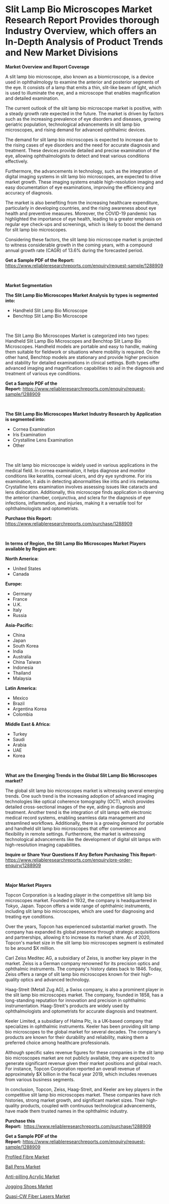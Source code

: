 <p><h1>Slit Lamp Bio Microscopes Market Research Report Provides thorough Industry Overview, which offers an In-Depth Analysis of Product Trends and New Market Divisions</h1></p><p><strong>Market Overview and Report Coverage</strong></p>
<p><p>A slit lamp bio microscope, also known as a biomicroscope, is a device used in ophthalmology to examine the anterior and posterior segments of the eye. It consists of a lamp that emits a thin, slit-like beam of light, which is used to illuminate the eye, and a microscope that enables magnification and detailed examination.</p><p>The current outlook of the slit lamp bio microscope market is positive, with a steady growth rate expected in the future. The market is driven by factors such as the increasing prevalence of eye disorders and diseases, growing geriatric population, technological advancements in slit lamp bio microscopes, and rising demand for advanced ophthalmic devices.</p><p>The demand for slit lamp bio microscopes is expected to increase due to the rising cases of eye disorders and the need for accurate diagnosis and treatment. These devices provide detailed and precise examination of the eye, allowing ophthalmologists to detect and treat various conditions effectively.</p><p>Furthermore, the advancements in technology, such as the integration of digital imaging systems in slit lamp bio microscopes, are expected to drive market growth. These imaging systems enable high-resolution imaging and easy documentation of eye examinations, improving the efficiency and accuracy of diagnosis.</p><p>The market is also benefiting from the increasing healthcare expenditure, particularly in developing countries, and the rising awareness about eye health and preventive measures. Moreover, the COVID-19 pandemic has highlighted the importance of eye health, leading to a greater emphasis on regular eye check-ups and screenings, which is likely to boost the demand for slit lamp bio microscopes.</p><p>Considering these factors, the slit lamp bio microscope market is projected to witness considerable growth in the coming years, with a compound annual growth rate (CAGR) of 13.6% during the forecasted period.</p></p>
<p><strong>Get a Sample PDF of the Report:</strong> <a href="https://www.reliableresearchreports.com/enquiry/request-sample/1288909">https://www.reliableresearchreports.com/enquiry/request-sample/1288909</a></p>
<p>&nbsp;</p>
<p><strong>Market Segmentation</strong></p>
<p><strong>The Slit Lamp Bio Microscopes Market Analysis by types is segmented into:</strong></p>
<p><ul><li>Handheld Slit Lamp Bio Microscope</li><li>Benchtop Slit Lamp Bio Microscope</li></ul></p>
<p>&nbsp;</p>
<p><p>The Slit Lamp Bio Microscopes Market is categorized into two types: Handheld Slit Lamp Bio Microscopes and Benchtop Slit Lamp Bio Microscopes. Handheld models are portable and easy to handle, making them suitable for fieldwork or situations where mobility is required. On the other hand, Benchtop models are stationary and provide higher precision and stability for detailed examinations in clinical settings. Both types offer advanced imaging and magnification capabilities to aid in the diagnosis and treatment of various eye conditions.</p></p>
<p><strong>Get a Sample PDF of the Report:</strong>&nbsp;<a href="https://www.reliableresearchreports.com/enquiry/request-sample/1288909">https://www.reliableresearchreports.com/enquiry/request-sample/1288909</a></p>
<p>&nbsp;</p>
<p><strong>The Slit Lamp Bio Microscopes Market Industry Research by Application is segmented into:</strong></p>
<p><ul><li>Cornea Examination</li><li>Iris Examination</li><li>Crystalline Lens Examination</li><li>Other</li></ul></p>
<p>&nbsp;</p>
<p><p>The slit lamp bio microscope is widely used in various applications in the medical field. In cornea examination, it helps diagnose and monitor conditions like keratitis, corneal ulcers, and dry eye syndrome. For iris examination, it aids in detecting abnormalities like iritis and iris melanoma. Crystalline lens examination involves assessing issues like cataracts and lens dislocation. Additionally, this microscope finds application in observing the anterior chamber, conjunctiva, and sclera for the diagnosis of eye infections, inflammation, and injuries, making it a versatile tool for ophthalmologists and optometrists.</p></p>
<p><strong>Purchase this Report:</strong>&nbsp; <a href="https://www.reliableresearchreports.com/purchase/1288909">https://www.reliableresearchreports.com/purchase/1288909</a></p>
<p>&nbsp;</p>
<p><strong>In terms of Region, the Slit Lamp Bio Microscopes Market Players available by Region are:</strong></p>
<p>
    <p> <strong> North America: </strong>
        <ul>
            <li>United States</li>
            <li>Canada</li>
        </ul>
        </p> 
    <p> <strong> Europe: </strong>
        <ul>
            <li>Germany</li>
            <li>France</li>
            <li>U.K.</li>
            <li>Italy</li>
            <li>Russia</li>
        </ul>
        </p> 
    <p> <strong> Asia-Pacific: </strong>
        <ul>
            <li>China</li>
            <li>Japan</li>
            <li>South Korea</li>
            <li>India</li>
            <li>Australia</li>
            <li>China Taiwan</li>
            <li>Indonesia</li>
            <li>Thailand</li>
            <li>Malaysia</li>
        </ul>
        </p> 
    <p> <strong> Latin America: </strong>
        <ul>
            <li>Mexico</li>
            <li>Brazil</li>
            <li>Argentina Korea</li>
            <li>Colombia</li>
        </ul>
        </p> 
    <p> <strong> Middle East & Africa: </strong>
        <ul>
            <li>Turkey</li>
            <li>Saudi</li>
            <li>Arabia</li>
            <li>UAE</li>
            <li>Korea</li>
        </ul>
    </p>
    </p>
<p>&nbsp;</p>
<p><strong>What are the Emerging Trends in the Global Slit Lamp Bio Microscopes market?</strong></p>
<p><p>The global slit lamp bio microscopes market is witnessing several emerging trends. One such trend is the increasing adoption of advanced imaging technologies like optical coherence tomography (OCT), which provides detailed cross-sectional images of the eye, aiding in diagnosis and treatment. Another trend is the integration of slit lamps with electronic medical record systems, enabling seamless data management and streamlined workflows. Additionally, there is a growing demand for portable and handheld slit lamp bio microscopes that offer convenience and flexibility in remote settings. Furthermore, the market is witnessing technological advancements like the development of digital slit lamps with high-resolution imaging capabilities.</p></p>
<p><strong>Inquire or Share Your Questions If Any Before Purchasing This Report</strong>- <a href="https://www.reliableresearchreports.com/enquiry/pre-order-enquiry/1288909">https://www.reliableresearchreports.com/enquiry/pre-order-enquiry/1288909</a></p>
<p>&nbsp;</p>
<p><strong>Major Market Players</strong></p>
<p><p>Topcon Corporation is a leading player in the competitive slit lamp bio microscopes market. Founded in 1932, the company is headquartered in Tokyo, Japan. Topcon offers a wide range of ophthalmic instruments, including slit lamp bio microscopes, which are used for diagnosing and treating eye conditions.</p><p>Over the years, Topcon has experienced substantial market growth. The company has expanded its global presence through strategic acquisitions and partnerships, allowing it to increase its market share. As of 2020, Topcon's market size in the slit lamp bio microscopes segment is estimated to be around $X million.</p><p>Carl Zeiss Meditec AG, a subsidiary of Zeiss, is another key player in the market. Zeiss is a German company renowned for its precision optics and ophthalmic instruments. The company's history dates back to 1846. Today, Zeiss offers a range of slit lamp bio microscopes known for their high-quality optics and advanced technology.</p><p>Haag-Streit (Metall Zug AG), a Swiss company, is also a prominent player in the slit lamp bio microscopes market. The company, founded in 1858, has a long-standing reputation for innovation and precision in ophthalmic instrumentation. Haag-Streit's products are widely used by ophthalmologists and optometrists for accurate diagnosis and treatment.</p><p>Keeler Limited, a subsidiary of Halma Plc, is a UK-based company that specializes in ophthalmic instruments. Keeler has been providing slit lamp bio microscopes to the global market for several decades. The company's products are known for their durability and reliability, making them a preferred choice among healthcare professionals.</p><p>Although specific sales revenue figures for these companies in the slit lamp bio microscopes market are not publicly available, they are expected to generate significant revenue given their market positions and global reach. For instance, Topcon Corporation reported an overall revenue of approximately $X billion in the fiscal year 2019, which includes revenues from various business segments.</p><p>In conclusion, Topcon, Zeiss, Haag-Streit, and Keeler are key players in the competitive slit lamp bio microscopes market. These companies have rich histories, strong market growth, and significant market sizes. Their high-quality products, coupled with continuous technological advancements, have made them trusted names in the ophthalmic industry.</p></p>
<p><strong>Purchase this Report:</strong>&nbsp;&nbsp;<a href="https://www.reliableresearchreports.com/purchase/1288909">https://www.reliableresearchreports.com/purchase/1288909</a></p>
<p></p>
<p><strong>Get a Sample PDF of the Report:</strong>&nbsp;<a href="https://www.reliableresearchreports.com/enquiry/request-sample/1288909">https://www.reliableresearchreports.com/enquiry/request-sample/1288909</a></p>
<p><p><a href="https://medium.com/@barbarafranklin1904/profiled-fibre-market-the-key-to-successful-business-strategy-forecast-till-2030-3e398dbf1d1e">Profiled Fibre Market</a></p><p><a href="https://www.linkedin.com/pulse/ball-pens-market-size-share-global-analysis-report-2023-1rdqe/">Ball Pens Market</a></p><p><a href="https://medium.com/@janicegriffin2022/anti-pilling-acrylic-market-share-evolution-and-market-growth-trends-2023-2030-d2358dbfd136">Anti-pilling Acrylic Market</a></p><p><a href="https://www.linkedin.com/pulse/jogging-shoes-market-size-share-global-analysis-report-2023-bx2se/">Jogging Shoes Market</a></p><p><a href="https://github.com/rahu1501/Market-Research-Report-List-1/blob/main/quasi-cw-fiber-lasers-market.md">Quasi-CW Fiber Lasers Market</a></p></p>